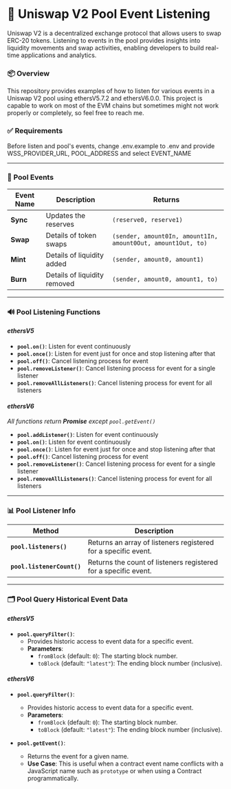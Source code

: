 # 🦄 Uniswap V2 Pool Event Listening

Uniswap V2 is a decentralized exchange protocol that allows users to swap ERC-20 tokens. Listening to events in the pool provides insights into liquidity movements and swap activities, enabling developers to build real-time applications and analytics.

### 📦 Overview
This repository provides examples of how to listen for various events in a Uniswap V2 pool using ethersV5.7.2 and ethersV6.0.0.
This project is capable to work on most of the EVM chains but sometimes might not work properly or completely, so feel free to reach me.

### ✅ Requirements
Before listen and pool's events, change .env.example to .env and provide WSS_PROVIDER_URL, POOL_ADDRESS and select EVENT_NAME

---

### 📜 Pool Events
| Event Name | Description | Returns |
|------------|-------------|---------|
| **Sync**   | Updates the reserves | `(reserve0, reserve1)` |
| **Swap**   | Details of token swaps | `(sender, amount0In, amount1In, amount0Out, amount1Out, to)` |
| **Mint**   | Details of liquidity added | `(sender, amount0, amount1)` |
| **Burn**   | Details of liquidity removed | `(sender, amount0, amount1, to)` |

---

### 🔊 Pool Listening Functions

#### *ethersV5*
- **`pool.on()`**: Listen for event continuously
- **`pool.once()`**: Listen for event just for once and stop listening after that
- **`pool.off()`**: Cancel listening process for event
- **`pool.removeListener()`**: Cancel listening process for event for a single listener
- **`pool.removeAllListeners()`**: Cancel listening process for event for all listeners

#### *ethersV6*
*All functions return **Promise** except `pool.getEvent()`*
- **`pool.addListener()`**: Listen for event continuously
- **`pool.on()`**: Listen for event continuously
- **`pool.once()`**: Listen for event just for once and stop listening after that
- **`pool.off()`**: Cancel listening process for event
- **`pool.removeListener()`**: Cancel listening process for event for a single listener
- **`pool.removeAllListeners()`**: Cancel listening process for event for all listeners

---

### 📊 Pool Listener Info
| Method | Description |
|--------|-------------|
| **`pool.listeners()`** | Returns an array of listeners registered for a specific event. |
| **`pool.listenerCount()`** | Returns the count of listeners registered for a specific event. |

---

### 🗂️ Pool Query Historical Event Data

#### *ethersV5*
- **`pool.queryFilter()`**: 
  - Provides historic access to event data for a specific event.
  - **Parameters**: 
    - `fromBlock` (default: `0`): The starting block number.
    - `toBlock` (default: `"latest"`): The ending block number (inclusive).
  
#### *ethersV6*
- **`pool.queryFilter()`**: 
  - Provides historic access to event data for a specific event.
  - **Parameters**: 
    - `fromBlock` (default: `0`): The starting block number.
    - `toBlock` (default: `"latest"`): The ending block number (inclusive).
  
- **`pool.getEvent()`**: 
  - Returns the event for a given name.
  - **Use Case**: This is useful when a contract event name conflicts with a JavaScript name such as `prototype` or when using a Contract programmatically.

